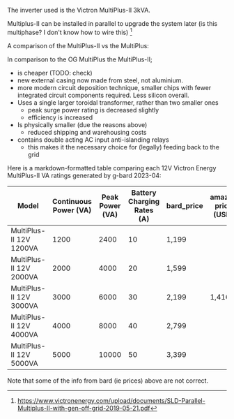 The inverter used is the Victron MultiPlus-II 3kVA.

Multiplus-II can be installed in parallel to upgrade the system later (is this multiphase? I don't know how to wire this) [^2]

A comparison of the MultiPlus-II vs the MultiPlus:

In comparison to the OG MultiPlus the MultiPlus-II;
* is cheaper (TODO: check)
* new external casing now made from steel, not aluminium.
* more modern circuit deposition technique, smaller chips with fewer integrated circuit components required. Less silicon overall.
* Uses a single larger toroidal transformer, rather than two smaller ones 
    * peak surge power rating is decreased slightly
    * efficiency is increased
* Is physically smaller (due the reasons above)
     * reduced shipping and warehousing costs
* contains double acting AC input anti-islanding relays
    * this makes it the necessary choice for (legally) feeding back to the grid 

Here is a markdown-formatted table comparing each 12V Victron Energy MultiPlus-II VA ratings generated by g-bard 2023-04:

| Model | Continuous Power (VA) | Peak Power (VA) | Battery Charging Rates (A) | bard_price| amazon price (USD) |
|---|---|---|---|---|---|
| MultiPlus-II 12V 1200VA | 1200 | 2400 | 10 | 1,199 |
| MultiPlus-II 12V 2000VA | 2000 | 4000 | 20 | 1,599 |
| MultiPlus-II 12V 3000VA | 3000 | 6000 | 30 | 2,199 | 1,416
| MultiPlus-II 12V 4000VA | 4000 | 8000 | 40 | 2,799 |
| MultiPlus-II 12V 5000VA | 5000 | 10000 | 50 | 3,399 |

Note that some of the info from bard (ie prices) above are not correct.

[^1]: https://community.victronenergy.com/questions/62898/why-is-the-multiplus-ii-cheaper-than-the-old-one.html
[^2]: https://www.victronenergy.com/upload/documents/SLD-Parallel-Multiplus-II-with-gen-off-grid-2019-05-21.pdf
